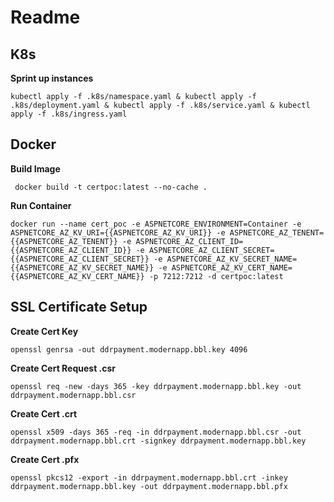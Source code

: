 # Readme

## K8s
**Sprint up instances**
```
kubectl apply -f .k8s/namespace.yaml & kubectl apply -f .k8s/deployment.yaml & kubectl apply -f .k8s/service.yaml & kubectl apply -f .k8s/ingress.yaml 
```

## Docker

**Build Image**

```
 docker build -t certpoc:latest --no-cache .
```

**Run Container**

```
docker run --name cert_poc -e ASPNETCORE_ENVIRONMENT=Container -e ASPNETCORE_AZ_KV_URI={{ASPNETCORE_AZ_KV_URI}} -e ASPNETCORE_AZ_TENENT={{ASPNETCORE_AZ_TENENT}} -e ASPNETCORE_AZ_CLIENT_ID={{ASPNETCORE_AZ_CLIENT_ID}} -e ASPNETCORE_AZ_CLIENT_SECRET={{ASPNETCORE_AZ_CLIENT_SECRET}} -e ASPNETCORE_AZ_KV_SECRET_NAME={{ASPNETCORE_AZ_KV_SECRET_NAME}} -e ASPNETCORE_AZ_KV_CERT_NAME={{ASPNETCORE_AZ_KV_CERT_NAME}} -p 7212:7212 -d certpoc:latest
```

## SSL Certificate Setup
**Create Cert Key**
```
openssl genrsa -out ddrpayment.modernapp.bbl.key 4096
```
**Create Cert Request .csr**
```
openssl req -new -days 365 -key ddrpayment.modernapp.bbl.key -out ddrpayment.modernapp.bbl.csr
```
**Create Cert .crt**
```
openssl x509 -days 365 -req -in ddrpayment.modernapp.bbl.csr -out ddrpayment.modernapp.bbl.crt -signkey ddrpayment.modernapp.bbl.key
```
**Create Cert .pfx**
```
openssl pkcs12 -export -in ddrpayment.modernapp.bbl.crt -inkey ddrpayment.modernapp.bbl.key -out ddrpayment.modernapp.bbl.pfx
```

